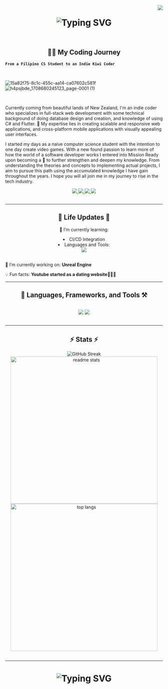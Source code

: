 <img align="right" src="https://visitor-badge.laobi.icu/badge?page_id=db1340.db1340" />

<h1 align="center">
    <img src="https://readme-typing-svg.herokuapp.com?font=VT323&size=50&pause=1000&color=BA87F3&background=1414FF00&random=false&width=550&height=80&lines=%F0%9F%93%A2+Welcome+Coders!!!+%F0%9F%93%A2;I'm+Daryl+Brian+Bonilla+%F0%9F%91%A8%F0%9F%8F%BB%E2%80%8D%F0%9F%94%AC" alt="Typing SVG" />
</h1>

<br/>

<h2 align="center">👨‍💻 My Coding Journey</h2>
  
**`From a Filipino CS Student to an Indie Kiwi Coder`**

<br>

![15a82f75-8c1c-455c-aa14-ca07602c581f](https://github.com/db1340/Mission-Ready-Project-0/assets/149652724/333c3a3c-25cd-4a57-a251-50a9ec0ac8f6)![h4psjbde_1708680245123_page-0001 (1)](https://github.com/db1340/Mission-Ready-Project-0/assets/149652724/1d174ee2-9d64-49f9-ba09-623b421c9981)

<br>

Currently coming from beautiful lands of New Zealand, I'm an indie coder who specializes in full-stack web development with some technical background of doing database design and creation, and knowledge of using C# and Flutter. 🚀 My expertise lies in creating scalable and responsive web applications, and cross-platform mobile applications with visually appealing user interfaces. 

I started my days as a naive computer science student with the intention to one day create video games. With a new found passion to learn more of how the world of a software developer works I entered into Mission Ready upon becoming a 🥝 to further strengthen and deepen my knowledge. From understanding the theories and concepts to implementing actual projects, I aim to pursue this path using the accumulated knowledge I have gain throughout the years. I hope you will all join me in my journey to rise in the tech industry.   

<div align="center"> 
  <a href="mailto:darylbonilla1340@gmail.com">
    <img src="https://img.shields.io/badge/Gmail-333333?style=for-the-badge&logo=gmail&logoColor=red" />
  </a>
  <a href="mailto:darylb@missionreadyhq.com">
    <img src="https://img.shields.io/badge/Outlook-333333?style=for-the-badge&logo=microsoft-outlook&logoColor=blue" />
  </a>
  <a href="https://linkedin.com/in/daryl-brian-bonilla-291b382a3" target="_blank">
    <img src="https://img.shields.io/badge/LinkedIn-0077B5?style=for-the-badge&logo=linkedin&logoColor=white" target="_blank" />
  </a>
  <a href="https://github.com/db1340?tab=repositories" target="_blank">
     <img src="https://img.shields.io/badge/Repositories-FF5722?style=for-the-badge&logo=todoist&logoColor=white" target="_blank" />
  </a>
</div>

<br/>

<hr/>

<h2 align="center">🌴 Life Updates 🌴</h2>

<div align="center">
 
🌱 I’m currently learning: 

<li>CI/CD Integration</li>

<li>Languages and Tools:</li>
<img src="https://skillicons.dev/icons?i=azure,docker,dotnet,firebase,mysql,nextjs,linux " />

<br>
<br>
 </div>
 
🔭 I’m currently working on: **Unreal Engine**

💡 Fun facts: **Youtube started as a dating website💌💌💌**

<hr/>

<h2 align="center">🧰 Languages, Frameworks, and Tools ⚒️</h2>

<br/>

<div align="center">
    <img src="https://skillicons.dev/icons?i=react,bootstrap,html,css,javascript,ts,cs,figma,tailwind" />
    <img src="https://skillicons.dev/icons?i=nodejs,python,express,mongodb,php,git,vscode,visualstudio,github,postman" />
</div>

<br/>
<hr/>

<h2 align="center">⚡ Stats ⚡</h2>

<div align=center>
 <img src="https://streak-stats.demolab.com?user=db1340&theme=neon-palenight&card_width=500" alt="GitHub Streak" />
  <img width=470 src="https://github-readme-stats-dun-one-32.vercel.app/api?username=db1340&count_private=true&show_icons=true&theme=react&rank_icon=github&border_radius=10" alt="readme stats" />
  <br/>
  <img width=470 src="https://github-readme-stats-dun-one-32.vercel.app/api/top-langs/?username=db1340&layout=compact&theme=react&border_radius=10&size_weight=0.5&count_weight=0.5&exclude_repo=github-readme-stats" alt="top langs"/>
</div>

<br/>

<hr/>

<h1 align="center">
    <img src="https://readme-typing-svg.herokuapp.com?font=VT323&size=50&pause=1000&color=BA87F3&background=1414FF00&center=true&vCenter=true&random=false&width=800&height=80&lines=%E2%9C%A8%F0%9F%8E%89Thanks+for+Visiting!%F0%9F%8E%89%E2%9C%A8;Feel+free+to+DM+me+on+LinkedIn;I'm+always+down+to+collab!+%F0%9F%95%BA" alt="Typing SVG" />
</h1>

